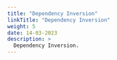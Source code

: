 ```yaml
---
title: "Dependency Inversion"
linkTitle: "Dependency Inversion"
weight: 5
date: 14-03-2023
description: >
  Dependency Inversion. 
---
```

